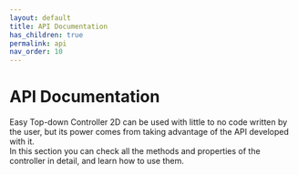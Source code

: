 ```yaml
---
layout: default
title: API Documentation
has_children: true
permalink: api
nav_order: 10
---
```


# API Documentation

Easy Top-down Controller 2D can be used with little to no code written by the user, but its power comes from taking advantage of the API developed with it.  
In this section you can check all the methods and properties of the controller in detail, and learn how to use them.